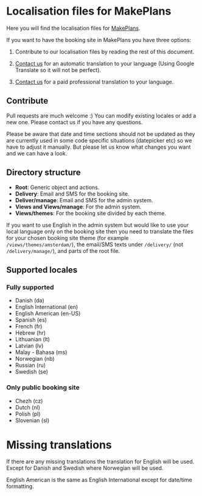 # Localisation files for MakePlans

Here you will find the localisation files for [MakePlans](https://makeplans.com).

If you want to have the booking site in MakePlans you have three options:

1) Contribute to our localisation files by reading the rest of this document.

2) [Contact us](https://makeplans.com/en/contact/) for an automatic translation to your language (Using Google Translate so it will not be perfect).

3) [Contact us](https://makeplans.com/en/contact/) for a paid professional translation to your language.

## Contribute

Pull requests are much welcome :) You can modify existing locales or add a new one. Please contact us if you have any questions.

Please be aware that date and time sections should not be updated as they are currently used in some code specific situations (datepicker etc) so we have to adjust it manually. But please let us know what changes you want and we can have a look.

## Directory structure

* **Root**: Generic object and actions.
* **Delivery**: Email and SMS for the booking site.
* **Deliver/manage**: Email and SMS for the admin system.
* **Views and Views/manage**: For the admin system.
* **Views/themes**: For the booking site divided by each theme.

If you want to use English in the admin system but would like to use your local language only on the booking site then you need to translate the files for your chosen booking site theme (for example `/views/themes/amsterdam/`), the email/SMS texts under `/delivery/` (not `/delivery/manage/`), and parts of the root file.

## Supported locales

### Fully supported

* Danish (da)
* English International (en)
* English American (en-US)
* Spanish (es)
* French (fr)
* Hebrew (hr)
* Lithuanian (lt)
* Latvian (lv)
* Malay - Bahasa (ms)
* Norwegian (nb)
* Russian (ru)
* Swedish (se)

### Only public booking site

* Chezh (cz)
* Dutch (nl)
* Polish (pl)
* Slovenian (sl)

# Missing translations

If there are any missing translations the translation for English will be used. Except for Danish and Swedish where Norwegian will be used.

English American is the same as English International except for date/time formatting.
